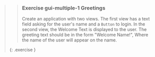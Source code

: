 >>### Exercise gui-multiple-1 Greetings
>>
>> Create an application with two views. The first view has a text field asking for the user's name and a `Button` to login. In the second view, the Welcome Text is displayed to the user. The greeting text should be in the form "Welcome Name!", Where the name of the user will appear on the name.
>>
>{: .exercise }